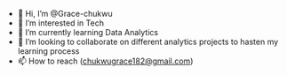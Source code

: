 - 👋 Hi, I’m @Grace-chukwu
- 👀 I’m interested in Tech
- 🌱 I’m currently learning Data Analytics
- 💞️ I’m looking to collaborate on different analytics projects to hasten my learning process
- 📫 How to reach (chukwugrace182@gmail.com)

<!---
Grace-chukwu/Grace-chukwu is a ✨ special ✨ repository because its `README.md` (this file) appears on your GitHub profile.
You can click the Preview link to take a look at your changes.
--->
